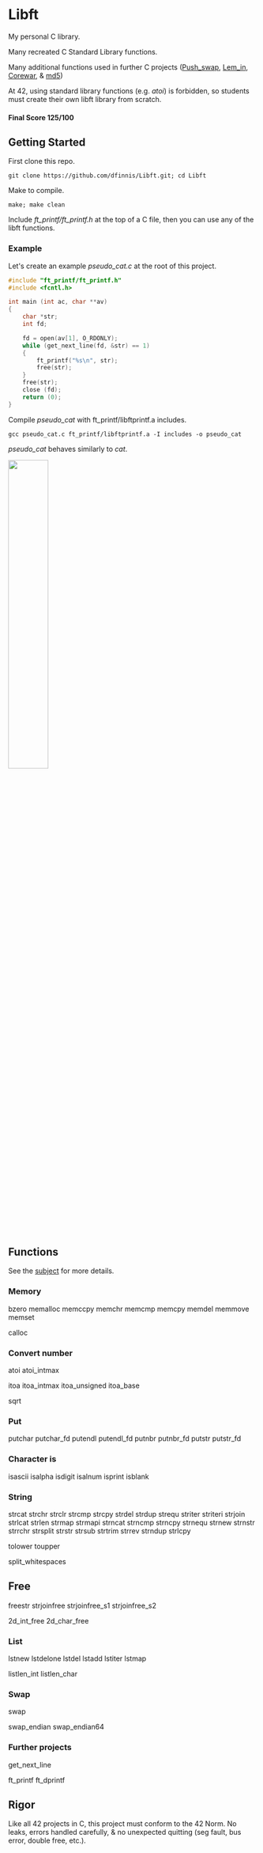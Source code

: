 # Libft

My personal C library.

Many recreated C Standard Library functions.

Many additional functions used in further C projects ([Push_swap](https://github.com/dfinnis/Push_swap), [Lem_in](https://github.com/dfinnis/Lem_in), [Corewar](https://github.com/dfinnis/Corewar), & [md5](https://github.com/dfinnis/md5))

At 42, using standard library functions (e.g. *atoi*) is forbidden, so students must create their own libft library from scratch.

#### Final Score 125/100


## Getting Started

First clone this repo.

```git clone https://github.com/dfinnis/Libft.git; cd Libft```

Make to compile.

```make; make clean```

Include *ft_printf/ft_printf.h* at the top of a C file, then you can use any of the libft functions.

### Example

Let's create an example *pseudo_cat.c* at the root of this project.

```c
#include "ft_printf/ft_printf.h"
#include <fcntl.h>

int main (int ac, char **av)
{
    char *str;
    int fd;

    fd = open(av[1], O_RDONLY);
    while (get_next_line(fd, &str) == 1)
    {
        ft_printf("%s\n", str);
        free(str);
    }
    free(str);
    close (fd);
    return (0);
}
```

Compile *pseudo_cat* with ft_printf/libftprintf.a includes.

```gcc pseudo_cat.c ft_printf/libftprintf.a -I includes -o pseudo_cat```

*pseudo_cat* behaves similarly to *cat*.

<img src="https://github.com/dfinnis/Libft/blob/master/img/cat.png" width="40%">


## Functions

See the [subject](https://github.com/dfinnis/Libft/blob/master/subject.pdf) for more details.

### Memory

bzero
memalloc
memccpy
memchr
memcmp
memcpy
memdel
memmove
memset

calloc

### Convert number

atoi
atoi_intmax

itoa
itoa_intmax
itoa_unsigned
itoa_base

sqrt

### Put

putchar
putchar_fd
putendl
putendl_fd
putnbr
putnbr_fd
putstr
putstr_fd

### Character is

isascii
isalpha
isdigit
isalnum
isprint
isblank

### String

strcat
strchr
strclr
strcmp
strcpy
strdel
strdup
strequ
striter
striteri
strjoin
strlcat
strlen
strmap
strmapi
strncat
strncmp
strncpy
strnequ
strnew
strnstr
strrchr
strsplit
strstr
strsub
strtrim
strrev
strndup
strlcpy

tolower
toupper

split_whitespaces

## Free

freestr
strjoinfree
strjoinfree_s1
strjoinfree_s2

2d_int_free
2d_char_free

### List

lstnew
lstdelone
lstdel
lstadd
lstiter
lstmap

listlen_int
listlen_char

### Swap

swap

swap_endian
swap_endian64

### Further projects

get_next_line

ft_printf
ft_dprintf


## Rigor

Like all 42 projects in C, this project must conform to the 42 Norm.
No leaks, errors handled carefully, & no unexpected quitting (seg fault, bus error, double free, etc.).

